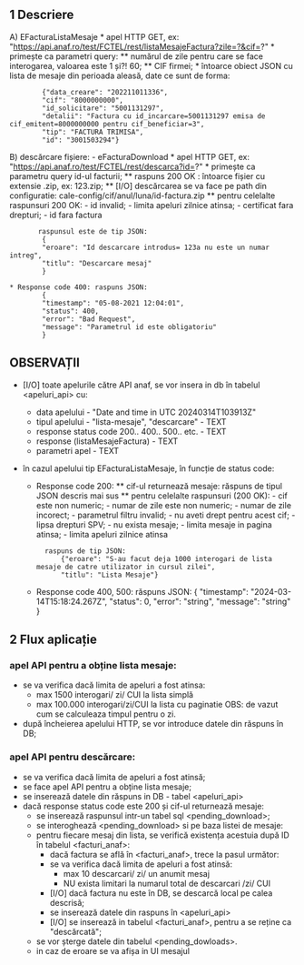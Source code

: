 ## 1 Descriere

A) EFacturaListaMesaje
    * apel HTTP GET, ex: "https://api.anaf.ro/test/FCTEL/rest/listaMesajeFactura?zile=?&cif=?"
    *  primește ca parametri query:
        ** numărul de zile pentru care se face interogarea, valoarea este 1 și?! 60;
        ** CIF firmei;
    * întoarce obiect JSON cu lista de mesaje din perioada aleasă, date ce sunt de forma:
           
            {"data_creare": "202211011336",
            "cif": "8000000000",
            "id_solicitare": "5001131297",
            "detalii": "Factura cu id_incarcare=5001131297 emisa de cif_emitent=8000000000 pentru cif_beneficiar=3",
            "tip": "FACTURA TRIMISA",
            "id": "3001503294"}
        
B) descărcare fișiere: - eFacturaDownload
    * apel HTTP GET, ex: "https://api.anaf.ro/test/FCTEL/rest/descarca?id=?"
    *  primește ca parametru query id-ul facturii;
        ** raspuns 200 OK : întoarce fișier cu extensie .zip, ex: 123.zip;
        ** [I/O] descărcarea se va face pe path din configuratie: cale-config/cif/anul/luna/id-factura.zip
        ** pentru celelalte raspunsuri 200 OK: 
            - id invalid;
            - limita apeluri zilnice atinsa;
            - certificat fara drepturi;
            - id fara factura

           raspunsul este de tip JSON:       
            {
            "eroare": "Id descarcare introdus= 123a nu este un numar intreg",
            "titlu": "Descarcare mesaj"
            }

    * Response code 400: raspuns JSON: 
            {
            "timestamp": "05-08-2021 12:04:01",
            "status": 400,
            "error": "Bad Request",
            "message": "Parametrul id este obligatoriu"
            }

## OBSERVAȚII
 
- [I/O] toate apelurile către API anaf, se vor insera in db în tabelul <apeluri_api> cu:
    * data apelului - "Date and time in UTC 20240314T103913Z"
    * tipul apelului - "lista-mesaje", "descarcare" - TEXT
    * response status code 200.. 400.. 500.. etc. - TEXT
    * response (listaMesajeFactura) - TEXT
    * parametri apel - TEXT

- în cazul apelului tip EFacturaListaMesaje, în funcție de status code:
    * Response code 200:
        ** cif-ul returnează mesaje: răspuns de tipul JSON descris mai sus
        ** pentru celelalte raspunsuri (200 OK):
            - cif este non numeric;
            - numar de zile este non numeric;
            - numar de zile incorect;
            - parametrul filtru invalid;
            - nu aveti drept pentru acest cif;
            - lipsa drepturi SPV;
            - nu exista mesaje;
            - limita mesaje in pagina atinsa;
            - limita apeluri zilnice atinsa

            raspuns de tip JSON:           
                {"eroare": "S-au facut deja 1000 interogari de lista mesaje de catre utilizator in cursul zilei",
                "titlu": "Lista Mesaje"}
    
    * Response code 400, 500: răspuns JSON: 
            {
            "timestamp": "2024-03-14T15:18:24.267Z",
            "status": 0,
            "error": "string",
            "message": "string"
            }

    
## 2 Flux aplicație 

### apel API pentru a obține lista mesaje:

- se va verifica dacă limita de apeluri a fost atinsa:
    - max 1500 interogari/ zi/ CUI la lista simplă
    - max 100.000 interogari/zi/CUI la lista cu paginatie
    OBS: de vazut cum se calculeaza timpul pentru o zi.
- după încheierea apelului HTTP, se vor introduce datele din răspuns în DB;


### apel API pentru descărcare:

- se va verifica dacă limita de apeluri a fost atinsă;
- se face apel API pentru a obține lista mesaje;
- se inserează datele din răspuns in DB - tabel <apeluri_api>
- dacă response status code este 200 și cif-ul returnează mesaje:
    - se inserează raspunsul intr-un tabel sql <pending_download>;
    - se interoghează <pending_download> si pe baza listei de mesaje:
    - pentru fiecare mesaj din lista, se verifică existența acestuia după ID în tabelul <facturi_anaf>:
        * dacă factura se află în <facturi_anaf>, trece la pasul următor:
        * se va verifica dacă limita de apeluri a fost atinsă:
            - max 10 descarcari/ zi/ un anumit mesaj
            - NU exista limitari la numarul total de descarcari /zi/ CUI
        * [I/O] dacă factura nu este în DB, se descarcă local pe calea descrisă;
        * se inserează datele din raspuns în <apeluri_api>
        * [I/O] se inserează in tabelul <facturi_anaf>, pentru a se reține ca "descărcată";
    - se vor șterge datele din tabelul <pending_dowloads>.
    - in caz de eroare se va afișa in UI mesajul